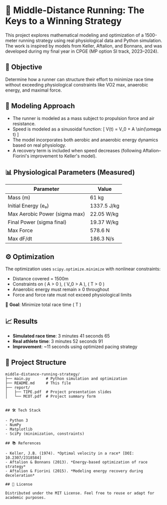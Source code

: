 # 🏃 Middle-Distance Running: The Keys to a Winning Strategy

This project explores mathematical modeling and optimization of a 1500-meter running strategy using real physiological data and Python simulation. The work is inspired by models from Keller, Aftalion, and Bonnans, and was developed during my final year in CPGE (MP option SI track, 2023–2024).

## 🎯 Objective

Determine how a runner can structure their effort to minimize race time without exceeding physiological constraints like VO2 max, anaerobic energy, and maximal force.

## 📐 Modeling Approach

- The runner is modeled as a mass subject to propulsion force and air resistance.
- Speed is modeled as a sinusoidal function:
  \[
  V(t) = V_0 + A \sin(\omega t)
  \]
- The model incorporates both aerobic and anaerobic energy dynamics based on real physiology.
- A recovery term is included when speed decreases (following Aftalion–Fiorini's improvement to Keller's model).

## 📊 Physiological Parameters (Measured)

| Parameter                     | Value        |
|------------------------------|--------------|
| Mass (m)                     | 61 kg        |
| Initial Energy (e₀)          | 1337.5 J/kg  |
| Max Aerobic Power (sigma max)| 22.05 W/kg   |
| Final Power (sigma final)    | 19.37 W/kg   |
| Max Force                    | 578.6 N      |
| Max dF/dt                    | 186.3 N/s    |

## ⚙️ Optimization

The optimization uses `scipy.optimize.minimize` with nonlinear constraints:

- Distance covered = 1500m
- Constraints on \( A > 0 \), \( V_0 > A \), \( T > 0 \)
- Anaerobic energy must remain ≥ 0 throughout
- Force and force rate must not exceed physiological limits

🎯 **Goal**: Minimize total race time \( T \)

## 📈 Results

- **Simulated race time**: 3 minutes 41 seconds 65
- **Real athlete time**: 3 minutes 52 seconds 91
- **Improvement**: ~11 seconds using optimized pacing strategy

## 📁 Project Structure

```plaintext
middle-distance-running-strategy/
├── main.py       # Python simulation and optimization
├── README.md     # This file
├── report/
│   ├── TIPE.pdf  # Project presentation slides
│   └── MCOT.pdf  # Project summary form


## 🛠️ Tech Stack

- Python 3
- NumPy
- Matplotlib
- SciPy (minimization, constraints)

## 📚 References

- Keller, J.B. (1974). *Optimal velocity in a race* [DOI: 10.2307/2318584]
- Aftalion & Bonnans (2013). *Energy-based optimization of race strategy*
- Aftalion & Fiorini (2015). *Modeling energy recovery during deceleration*

## 📜 License

Distributed under the MIT License. Feel free to reuse or adapt for academic purposes.
